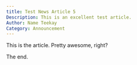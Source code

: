 ```yaml
---
title: Test News Article 5
Description: This is an excellent test article.
Author: Name Teekay
Category: Announcement
---
```


This is the article. Pretty awesome, right?

The end.
